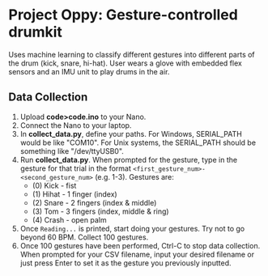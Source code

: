 # Project Oppy: Gesture-controlled drumkit
Uses machine learning to classify different gestures into different parts of the drum (kick, snare, hi-hat). User wears a glove with embedded flex sensors and an IMU unit to play drums in the air.

## Data Collection
1. Upload **code>code.ino** to your Nano.
2. Connect the Nano to your laptop.
3. In **collect_data.py**, define your paths. For Windows, SERIAL_PATH would be like "COM10". For Unix systems, the SERIAL_PATH should be something like "/dev/ttyUSB0". 
4. Run **collect_data.py**. When prompted for the gesture, type in the gesture for that trial in the format ```<first_gesture_num>-<second_gesture_num>``` (e.g. 1-3). Gestures are: 
   - (0) Kick - fist
   - (1) Hihat - 1 finger (index)
   - (2) Snare - 2 fingers (index & middle)
   - (3) Tom - 3 fingers (index, middle & ring)
   - (4) Crash - open palm
6. Once ```Reading...``` is printed, start doing your gestures. Try not to go beyond 60 BPM. Collect 100 gestures.
7. Once 100 gestures have been performed, Ctrl-C to stop data collection. When prompted for your CSV filename, input your desired filename or just press Enter to set it as the gesture you previously inputted.
